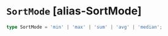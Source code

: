 # `SortMode` [alias-SortMode]
```typescript
type SortMode = 'min' | 'max' | 'sum' | 'avg' | 'median';
```
